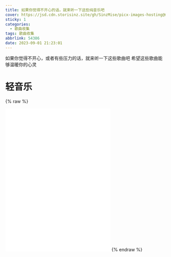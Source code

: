 ```yaml
---
title: 如果你觉得不开心的话，就来听一下这些纯音乐吧
cover: https://jsd.cdn.storisinz.site/gh/SinzMise/picx-images-hosting@master/20230901/wallhaven-ne3k6o_1920x1080.39jlt0h900u0.png
sticky: 1
categories:
  - 歌曲收集
tags: 歌曲收集
abbrlink: 54386
date: 2023-09-01 21:23:01
---
```

如果你觉得不开心，或者有些压力的话，就来听一下这些歌曲吧
希望这些歌曲能够温暖你的心灵
# 轻音乐
{% raw %}
<iframe frameborder="no" border="0" marginwidth="0" marginheight="0" width=330 height=450 src="//music.163.com/outchain/player?type=0&id=8706644516&auto=0&height=430"></iframe>
{% endraw %}

